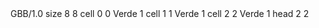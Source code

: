 <gs-board>
  GBB/1.0
  size 8 8
  cell 0 0 Verde 1
  cell 1 1 Verde 1
  cell 2 2 Verde 1
  head 2 2
<gs-board>